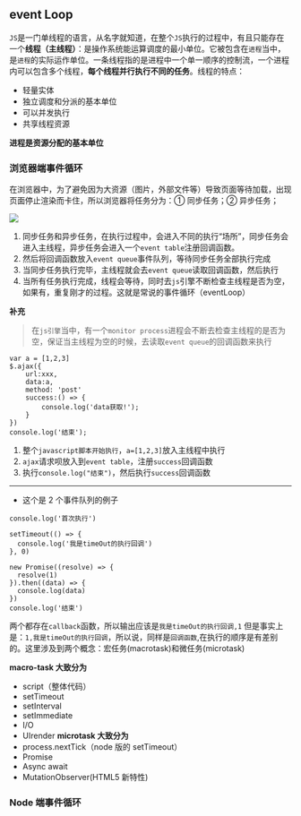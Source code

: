 ## event Loop

`JS`是一门单线程的语言，从名字就知道，在整个`JS`执行的过程中，有且只能存在一个**线程（主线程）**：是操作系统能运算调度的最小单位。它被包含在`进程`当中，是`进程`的实际运作单位。一条线程指的是进程中一个单一顺序的控制流，一个进程内可以包含多个线程，**每个线程并行执行不同的任务**。线程的特点：

- 轻量实体
- 独立调度和分派的基本单位
- 可以并发执行
- 共享线程资源

**进程是资源分配的基本单位**

### 浏览器端事件循环

在浏览器中，为了避免因为大资源（图片，外部文件等）导致页面等待加载，出现页面停止渲染而卡住，所以浏览器将任务分为：① 同步任务；② 异步任务；

![](https://github.com/zengwmFE/frontEnd-base/blob/master/image/15fdd88994142347.png)

1. 同步任务和异步任务，在执行过程中，会进入不同的执行“场所”，同步任务会进入主线程，异步任务会进入一个`event table`注册回调函数。
2. 然后将回调函数放入`event queue`事件队列，等待同步任务全部执行完成
3. 当同步任务执行完毕，主线程就会去`event queue`读取回调函数，然后执行
4. 当所有任务执行完成，线程会等待，同时去`js`引擎不断检查主线程是否为空，如果有，重复刚才的过程。这就是常说的事件循环（eventLoop）

**补充**

> 在`js引擎`当中，有一个`monitor process`进程会不断去检查主线程的是否为空，保证当主线程为空的时候，去读取`event queue`的回调函数来执行

```
var a = [1,2,3]
$.ajax({
    url:xxx,
    data:a,
    method: 'post'
    success:() => {
        console.log('data获取!');
    }
})
console.log('结束');
```

1. 整个`javascript脚本开始执行`，`a=[1,2,3]`放入主线程中执行
2. `ajax`请求呗放入到`event table`，注册`success`回调函数
3. 执行`console.log("结束")`，然后执行`success`回调函数

---

- 这个是 2 个事件队列的例子

```
console.log('首次执行')

setTimeout(() => {
  console.log('我是timeOut的执行回调')
}, 0)

new Promise((resolve) => {
  resolve(1)
}).then((data) => {
  console.log(data)
})
console.log('结束')
```

两个都存在`callback`函数，所以输出应该是`我是timeOut的执行回调,1`
但是事实上是：`1,我是timeOut的执行回调`，所以说，同样是`回调函数`,在执行的顺序是有差别的。这里涉及到两个概念：宏任务(macrotask)和微任务(microtask)

**macro-task 大致分为**

- script（整体代码）
- setTimeout
- setInterval
- setImmediate
- I/O
- UIrender
  **microtask 大致分为**
- process.nextTick（node 版的 setTimeout）
- Promise
- Async await
- MutationObserver(HTML5 新特性)

### Node 端事件循环
